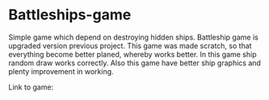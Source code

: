 # Battleships-game
Simple game which depend on destroying hidden ships. Battleship game is upgraded version previous project. This game was made scratch, so that everything become better planed, whereby works better. In this game ship random draw works correctly. Also this game have better ship graphics and plenty  improvement in working.

Link to game: 
